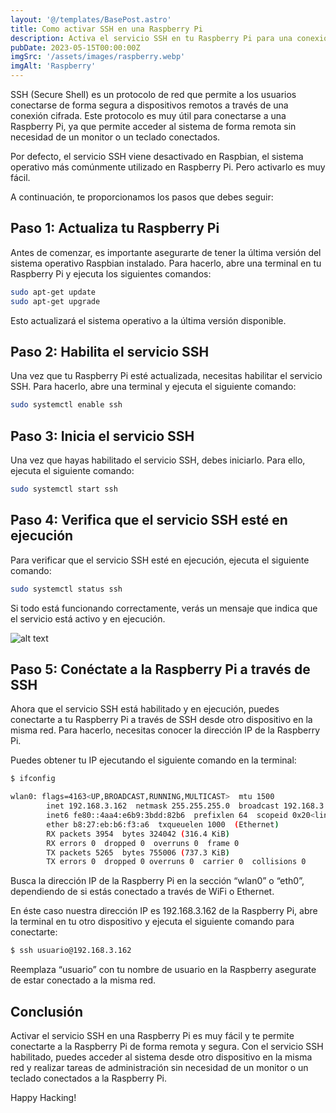 ```yaml
---
layout: '@/templates/BasePost.astro'
title: Como activar SSH en una Raspberry Pi
description: Activa el servicio SSH en tu Raspberry Pi para una conexión segura y remota. Aprende cómo habilitarlo y conectarte a tu Raspberry Pi sin necesidad de un monitor o teclado.
pubDate: 2023-05-15T00:00:00Z
imgSrc: '/assets/images/raspberry.webp'
imgAlt: 'Raspberry'
---
```


SSH (Secure Shell) es un protocolo de red que permite a los usuarios conectarse de forma segura a dispositivos remotos a través de una conexión cifrada. Este protocolo es muy útil para conectarse a una Raspberry Pi, ya que permite acceder al sistema de forma remota sin necesidad de un monitor o un teclado conectados.

Por defecto, el servicio SSH viene desactivado en Raspbian, el sistema operativo más comúnmente utilizado en Raspberry Pi. Pero activarlo es muy fácil.

A continuación, te proporcionamos los pasos que debes seguir:

## Paso 1: Actualiza tu Raspberry Pi

Antes de comenzar, es importante asegurarte de tener la última versión del sistema operativo Raspbian instalado. Para hacerlo, abre una terminal en tu Raspberry Pi y ejecuta los siguientes comandos:

```bash
sudo apt-get update
sudo apt-get upgrade
```

Esto actualizará el sistema operativo a la última versión disponible.

## Paso 2: Habilita el servicio SSH

Una vez que tu Raspberry Pi esté actualizada, necesitas habilitar el servicio SSH. Para hacerlo, abre una terminal y ejecuta el siguiente comando:

```bash
sudo systemctl enable ssh
```

## Paso 3: Inicia el servicio SSH

Una vez que hayas habilitado el servicio SSH, debes iniciarlo. Para ello, ejecuta el siguiente comando:

```bash
sudo systemctl start ssh
```

## Paso 4: Verifica que el servicio SSH esté en ejecución

Para verificar que el servicio SSH esté en ejecución, ejecuta el siguiente comando:

```bash
sudo systemctl status ssh
```

Si todo está funcionando correctamente, verás un mensaje que indica que el servicio está activo y en ejecución.

![alt text](/assets/images/raspberry.webp 'Logo Title Text 1')

## Paso 5: Conéctate a la Raspberry Pi a través de SSH

Ahora que el servicio SSH está habilitado y en ejecución, puedes conectarte a tu Raspberry Pi a través de SSH desde otro dispositivo en la misma red. Para hacerlo, necesitas conocer la dirección IP de la Raspberry Pi.

Puedes obtener tu IP ejecutando el siguiente comando en la terminal:

```bash
$ ifconfig
```

```bash
wlan0: flags=4163<UP,BROADCAST,RUNNING,MULTICAST>  mtu 1500
        inet 192.168.3.162  netmask 255.255.255.0  broadcast 192.168.3.255
        inet6 fe80::4aa4:e6b9:3bdd:82b6  prefixlen 64  scopeid 0x20<link>
        ether b8:27:eb:b6:f3:a6  txqueuelen 1000  (Ethernet)
        RX packets 3954  bytes 324042 (316.4 KiB)
        RX errors 0  dropped 0  overruns 0  frame 0
        TX packets 5265  bytes 755006 (737.3 KiB)
        TX errors 0  dropped 0 overruns 0  carrier 0  collisions 0
```

Busca la dirección IP de la Raspberry Pi en la sección “wlan0” o “eth0”, dependiendo de si estás conectado a través de WiFi o Ethernet.

En éste caso nuestra dirección IP es 192.168.3.162 de la Raspberry Pi, abre la terminal en tu otro dispositivo y ejecuta el siguiente comando para conectarte:

```bash
$ ssh usuario@192.168.3.162
```

Reemplaza “usuario” con tu nombre de usuario en la Raspberry asegurate de estar conectado a la misma red.

## Conclusión
Activar el servicio SSH en una Raspberry Pi es muy fácil y te permite conectarte a la Raspberry Pi de forma remota y segura. Con el servicio SSH habilitado, puedes acceder al sistema desde otro dispositivo en la misma red y realizar tareas de administración sin necesidad de un monitor o un teclado conectados a la Raspberry Pi.

Happy Hacking!
